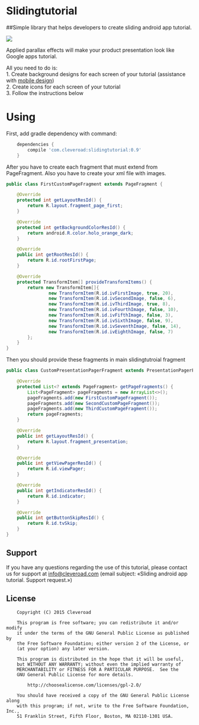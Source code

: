 Slidingtutorial
==============

##Simple library that helps developers to create sliding android app tutorial.

<img src="https://www.cleveroad.com/public/comercial/SlidingTutorial.gif" />

Applied parallax effects will make your product presentation look like Google apps tutorial.

All you need to do is:
<br>1. Create background designs for each screen of your tutorial (assistance with <a href="https://www.cleveroad.com/services/design/mobile-design">mobile design</a>)
<br>2. Create icons for each screen of your tutorial
<br>3. Follow the instructions below

Using
======

First, add gradle dependency with command:<br>
```groovy
	dependencies {
	    compile 'com.cleveroad:slidingtutorial:0.9'
	}
``` 

After you have to create each fragment that must extend from PageFragment. Also you have to create your xml file with images.

```java
public class FirstCustomPageFragment extends PageFragment {

    @Override
    protected int getLayoutResId() {
        return R.layout.fragment_page_first;
    }

    @Override
    protected int getBackgroundColorResId() {
        return android.R.color.holo_orange_dark;
    }

    @Override
    public int getRootResId() {
        return R.id.rootFirstPage;
    }

    @Override
    protected TransformItem[] provideTransformItems() {
        return new TransformItem[]{
                new TransformItem(R.id.ivFirstImage, true, 20),
                new TransformItem(R.id.ivSecondImage, false, 6),
                new TransformItem(R.id.ivThirdImage, true, 8),
                new TransformItem(R.id.ivFourthImage, false, 10),
                new TransformItem(R.id.ivFifthImage, false, 3),
                new TransformItem(R.id.ivSixthImage, false, 9),
                new TransformItem(R.id.ivSeventhImage, false, 14),
                new TransformItem(R.id.ivEighthImage, false, 7)
        };
    }
}
```

Then you should provide these fragments in main slidingtutroial fragment

```java
public class CustomPresentationPagerFragment extends PresentationPagerFragment {

    @Override
    protected List<? extends PageFragment> getPageFragments() {
        List<PageFragment> pageFragments = new ArrayList<>();
        pageFragments.add(new FirstCustomPageFragment());
        pageFragments.add(new SecondCustomPageFragment());
        pageFragments.add(new ThirdCustomPageFragment());
        return pageFragments;
    }

    @Override
    public int getLayoutResId() {
        return R.layout.fragment_presentation;
    }

    @Override
    public int getViewPagerResId() {
        return R.id.viewPager;
    }

    @Override
    public int getIndicatorResId() {
        return R.id.indicator;
    }

    @Override
    public int getButtonSkipResId() {
        return R.id.tvSkip;
    }
}
```

## Support
If you have any questions regarding the use of this tutorial, please contact us for support
at info@cleveroad.com (email subject: «Sliding android app tutorial. Support request.»)

## License

        Copyright (С) 2015 Cleveroad

        This program is free software; you can redistribute it and/or modify
        it under the terms of the GNU General Public License as published by
        the Free Software Foundation; either version 2 of the License, or
        (at your option) any later version.
    
        This program is distributed in the hope that it will be useful,
        but WITHOUT ANY WARRANTY; without even the implied warranty of
        MERCHANTABILITY or FITNESS FOR A PARTICULAR PURPOSE.  See the
        GNU General Public License for more details.

            http://choosealicense.com/licenses/gpl-2.0/

        You should have received a copy of the GNU General Public License along
        with this program; if not, write to the Free Software Foundation, Inc.,
        51 Franklin Street, Fifth Floor, Boston, MA 02110-1301 USA.
